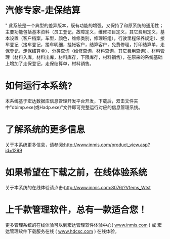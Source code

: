 # 汽修专家-走保结算

"
   此系统是一个典型的差异版本，既有功能的增强，又保持了和原系统的通用性；主要功能包括基本资料（员工登记，故障定义，维修项目定义，其它费用定义，基本设置（客户档案，车型，颜色，维修类别，修理班组），行驶里程保养规定）、接车登记（接车登记，接车明细，挂帐客户，结算客户，免费修理，打印结算单，走保登记，走保结算单）、分类查询（维修查询，材料查询，其它费用查询）、材料管理（材料入库，材料出库，材料库存，下限库存，材料销售），在原来的系统基础上增加了走保登记，走保结算单，材料销售。

# 如何运行本系统?

本系统基于宏达数据库信息管理开发平台开发，下载后，双击文件夹中"dbimp.exe(或Hadp.exe)"文件即可完整运行对应的信息管理系统。

# 了解系统的更多信息

关于本系统更多信息，请参阅:http://www.inmis.com/product_view.asp?id=1299

# 如果希望在下载之前，在线体验系统

关于本系统的在线体验请点击:http://www.inmis.com:8076/?Vfems_Wtst

# 上千款管理软件，总有一款适合您！

更多管理系统的在线体验可以到宏达管理软件体验中心( www.inmis.com ) 或 宏达管理软件下载服务在线 ( www.hdcsc.com ) 在线体验。

